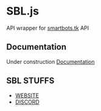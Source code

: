 
# SBL.js

API wrapper for [smartbots.tk](https://smartbots.tk) API

<!--
## Deployment

To deploy this project run

```bash
  npm i SBL
```

  
## Installation

Install my-project with npm

```bash
  npm install SBL
  cd SBL
```
-->
    
## Documentation

Under construction [Documentation](https://sbl.rtfd.io)

  
## SBL STUFFS

 - [WEBSITE](https://smartbots.tk)
 - [DISCORD](https://discord.gg/v4xbS3V6tq)
 

  
